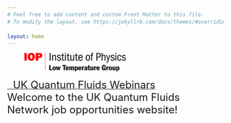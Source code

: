 ```yaml
---
# Feel free to add content and custom Front Matter to this file.
# To modify the layout, see https://jekyllrb.com/docs/themes/#overriding-theme-defaults

layout: home
---
```

<figure>
   <a href="https://www.iop.org/physics-community/special-interest-groups/low-temperature-group#gref">
   <img src="low_temp_group_rgb_.jpg" style="max-width: 236px;"
      alt="IOP Low Temp logo" />
   </a>
 </figure>
 <a href="https://uk-quantum-fluids-network.github.io/webinars/">   <font size="+2">     &nbsp   UK Quantum Fluids Webinars</a> </font>
 <br>
<font size="+2">Welcome to the UK Quantum Fluids Network job opportunities website! <br> 

 </font>
<br>
